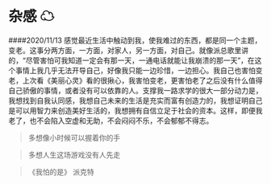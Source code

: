 <h1>杂感 ☁</h1>

####2020/11/13
感觉最近生活中触动到我，使我难过的东西，都是同一个主题，变老。这事分两方面，一方面，对家人，另一方面，对自己。就像派总歌里讲的，“尽管害怕可我知道一定会有那一天，一通电话就能让我崩溃的那一天”，在这个事情上我几乎无法开导自己，好像我只能一边珍惜，一边担心。我自己也害怕变老，上次看《美丽心灵》看的很揪心，我害怕变老，更害怕老了之后没有什么值得自己骄傲的事情，或者没有可以依靠的人。支撑我一路求学的很大一部分动力是，我想找到自我认同感，我想自己未来的生活是充实而富有创造力的，我想证明自己是可以用智力来创造美好生活的，我想拥有自信立足于社会的资本。这样，即便我老了，也不会陷入空虚和无助，不会闷闷不乐，不会郁郁不得志。

> 多想像小时候可以握着你的手

> 多想人生这场游戏没有人先走

>  《我怕的是》 派克特